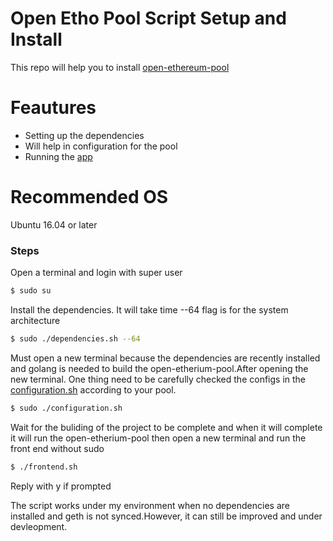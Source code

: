 # Open Etho Pool Script Setup and Install

This repo will help you to install [open-ethereum-pool][repo]
# Feautures
  - Setting up the dependencies
  - Will help in configuration for the pool
  - Running the [app][www]

# Recommended OS
  Ubuntu 16.04 or later

### Steps
Open a terminal and login with super user
```sh
$ sudo su
```

Install the dependencies. It will take time --64 flag is for the system architecture
```sh
$ sudo ./dependencies.sh --64
```

Must open a new terminal because the dependencies are recently installed and golang is needed to build the open-etherium-pool.After opening the new terminal. One thing need to be carefully checked the configs in the [configuration.sh][config] according to your pool. 

```sh
$ sudo ./configuration.sh
```

Wait for the buliding of the project to be complete and when it will complete it will run the open-etherium-pool then open a new terminal and run the front end without sudo

```sh
$ ./frontend.sh
```

Reply with y if prompted

The script works under my environment when no dependencies are installed and geth is not synced.However, it can still be improved and under devleopment.

   [repo]: <https://github.com/sammy007/open-ethereum-pool>
   [www]: <https://github.com/sammy007/open-ethereum-pool/tree/master/www>
   [config]: <https://github.com/HamzaAnis/open-eth-pool-script-install/blob/master/configuration.sh#L14>

